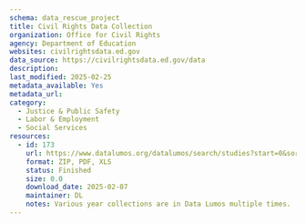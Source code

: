 ```yaml
---
schema: data_rescue_project 
title: Civil Rights Data Collection
organization: Office for Civil Rights
agency: Department of Education
websites: civilrightsdata.ed.gov
data_source: https://civilrightsdata.ed.gov/data
description: 
last_modified: 2025-02-25
metadata_available: Yes
metadata_url: 
category:
  - Justice & Public Safety 
  - Labor & Employment 
  - Social Services 
resources:
  - id: 173
    url: https://www.datalumos.org/datalumos/search/studies?start=0&sort=score%20desc%2CDATEUPDATED%20desc&ARCHIVE=datalumos&rows=25&q=%22civil%20rights%22%20education
    format: ZIP, PDF, XLS
    status: Finished
    size: 0.0
    download_date: 2025-02-07
    maintainer: DL
    notes: Various year collections are in Data Lumos multiple times.
---
```

